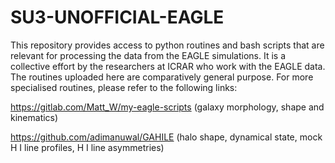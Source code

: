 # SU3-UNOFFICIAL-EAGLE
This repository provides access to python routines and bash scripts that are relevant for processing the data from the EAGLE simulations. It is a collective effort by the researchers at ICRAR who work with the EAGLE data. The routines uploaded here are comparatively general purpose. For more specialised routines, please refer to the following links:

https://gitlab.com/Matt_W/my-eagle-scripts (galaxy morphology, shape and kinematics)

https://github.com/adimanuwal/GAHILE (halo shape, dynamical state, mock H I line profiles, H I line asymmetries)
